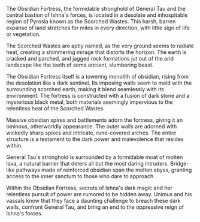 The Obsidian Fortress, the formidable stronghold of General Tau and the central bastion of Ishna's forces, is located in a desolate and inhospitable region of Pyrosia known as the Scorched Wastes. This harsh, barren expanse of land stretches for miles in every direction, with little sign of life or vegetation.

The Scorched Wastes are aptly named, as the very ground seems to radiate heat, creating a shimmering mirage that distorts the horizon. The earth is cracked and parched, and jagged rock formations jut out of the arid landscape like the teeth of some ancient, slumbering beast.

The Obsidian Fortress itself is a towering monolith of obsidian, rising from the desolation like a dark sentinel. Its imposing walls seem to meld with the surrounding scorched earth, making it blend seamlessly with its environment. The fortress is constructed with a fusion of dark stone and a mysterious black metal, both materials seemingly impervious to the relentless heat of the Scorched Wastes.

Massive obsidian spires and battlements adorn the fortress, giving it an ominous, otherworldly appearance. The outer walls are adorned with wickedly sharp spikes and intricate, rune-covered arches. The entire structure is a testament to the dark power and malevolence that resides within.

General Tau's stronghold is surrounded by a formidable moat of molten lava, a natural barrier that deters all but the most daring intruders. Bridge-like pathways made of reinforced obsidian span the molten abyss, granting access to the inner sanctum to those who dare to approach.

Within the Obsidian Fortress, secrets of Ishna's dark magic and her relentless pursuit of power are rumored to be hidden away. Unimus and his vassals know that they face a daunting challenge to breach these dark walls, confront General Tau, and bring an end to the oppressive reign of Ishna's forces.